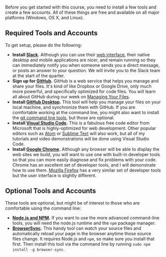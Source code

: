 Before you get started with this course, you need to install a few tools and create a few accounts. All of these things are free and available on all major platforms (Windows, OS X, and Linux).

## Required Tools and Accounts

To get setup, please do the following:

- **Install [Slack](https://slack.com/downloads).** Although you can use their [web interface](https://infxwebwin17.slack.com/messages/general/), their native desktop and mobile applications are nicer, and remain running so they can immediately notify you when someone sends you a direct message, or posts an answer to your question. We will invite you to the Slack team at the start of the quarter.
- **Sign up for [GitHub](https://github.com/join).** GitHub is a web service that helps you manage and share your files. It's kind of like Dropbox or Google Drive, only much more powerful, and specifically optimized for code files. You will learn all about GitHub during our week on [Managing Your Files](../managing-files/).
- **Install [GitHub Desktop](https://desktop.github.com/).** This tool will help you manage your files on your local machine, and synchronize them with GitHub. If you are comfortable working at the command line, you might also want to install the [git command line tools](https://git-scm.com/downloads), but those are optional.
- **Install [Visual Studio Code](https://code.visualstudio.com/).** This is a fabulous free code editor from Microsoft that is highly-optimized for web development. Other popular editors such as [Atom](https://atom.io/) or [Sublime Text](http://www.sublimetext.com/) will also work, but all of my tutorials and video demonstrations will be done using Visual Studio Code.
- **Install [Google Chrome](https://www.google.com/chrome/).** Although any browser will be able to display the web sites we build, you will want to use one with built-in developer tools so that you can more easily diagnose and fix problems with your code. Chrome has an excellent set of developer tools, and I will demonstrate how to use them. [Mozilla Firefox](https://www.mozilla.org/en-US/firefox/new/) has a very similar set of developer tools but the user interface is slightly different.

## Optional Tools and Accounts

These tools are optional, but might be of interest to those who are comfortable using the command line:

- **[Node.js and NPM](https://nodejs.org/en/download/).** If you want to use the more advanced command-line tools, you will need the node.js runtime and the `npm` package manager.
- **[BrowserSync](https://www.browsersync.io/).** This handy tool can watch your source files and automatically reload your page in the browser anytime those source files change. It requires Node.js and `npm`, so make sure you install that first. Then install this tool via the command line by running `sudo npm install -g browser-sync`.
